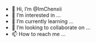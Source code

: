 - 👋 Hi, I’m @ImChenxii
- 👀 I’m interested in ...
- 🌱 I’m currently learning ...
- 💞️ I’m looking to collaborate on ...
- 📫 How to reach me ...

<!---
ImChenxii/ImChenxii is a ✨ special ✨ repository because its `README.md` (this file) appears on your GitHub profile.
You can click the Preview link to take a look at your changes.
--->
